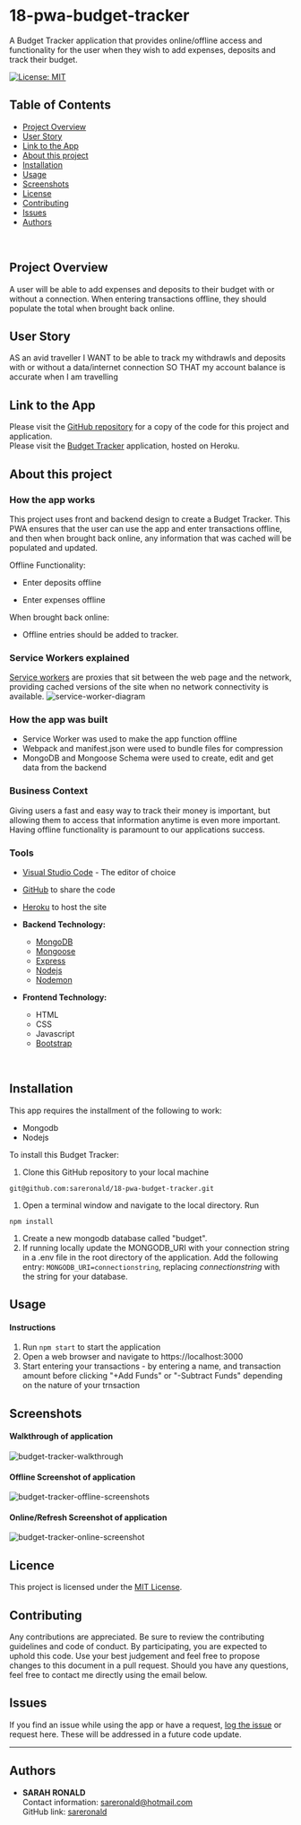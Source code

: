 # 18-pwa-budget-tracker
A Budget Tracker application that provides online/offline access and functionality for the user when they wish to add expenses, deposits and track their budget.

[![License: MIT](https://img.shields.io/badge/License-MIT-yellow.svg)](https://opensource.org/licenses/MIT)

## Table of Contents
* [Project Overview](#Project-Overview)
* [User Story](#User-Story)
* [Link to the App](#Link-to-the-App)
* [About this project](#About-this-project)
* [Installation](#Installation)
* [Usage](#Usage)
* [Screenshots](#Screenshots)
* [License](#License)
* [Contributing](#Contributing)
* [Issues](#Issues)
* [Authors](#Authors)
<br>

## Project Overview
A user will be able to add expenses and deposits to their budget with or without a connection. When entering transactions offline, they should populate the total when brought back online.
<br>

## User Story
AS an avid traveller
I WANT to be able to track my withdrawls and deposits with or without a data/internet connection
SO THAT my account balance is accurate when I am travelling
<br>

## Link to the App
Please visit the <a href="https://github.com/sareronald/18-pwa-budget-tracker.git">GitHub repository</a> for a copy of the code for this project and application.<br>
Please visit the <a href="">Budget Tracker</a> application, hosted on Heroku.
<br>

## About this project
### **How the app works**
This project uses front and backend design to create a Budget Tracker. This PWA ensures that the user can use the app and enter transactions offline, and then when brought back online, any information that was cached will be populated and updated.

Offline Functionality:

  * Enter deposits offline

  * Enter expenses offline

When brought back online:

  * Offline entries should be added to tracker.
  
  ### **Service Workers explained**
  <a href= "https://www.netlify.com/blog/2017/10/31/service-workers-explained/">Service workers</a> are proxies that sit between the web page and the network, providing cached versions of the site when no network connectivity is available.
  ![service-worker-diagram](https://user-images.githubusercontent.com/67722377/102701192-864c0500-42a8-11eb-94c8-5f7db32c5881.png)
  <br>
  
  ### **How the app was built** 
  * Service Worker was used to make the app function offline
  * Webpack and manifest.json were used to bundle files for compression
  * MongoDB and Mongoose Schema were used to create, edit and get data from the backend
  

### **Business Context** 
Giving users a fast and easy way to track their money is important, but allowing them to access that information anytime is even more important. Having offline functionality is paramount to our applications success.
<br>

### **Tools**
* [Visual Studio Code](https://code.visualstudio.com/) - The editor of choice
* [GitHub](https://github.com/) to share the code
* [Heroku](https://www.heroku.com/) to host the site

* **Backend Technology:**
  * [MongoDB](https://www.npmjs.com/package/mysql)
  * [Mongoose](https://mongoosejs.com/docs/index.html)
  * [Express](https://www.npmjs.com/package/express)
  * [Nodejs](https://nodejs.org/en/)
  * [Nodemon](https://www.npmjs.com/package/nodemon)

* **Frontend Technology:**
  * HTML
  * CSS
  * Javascript
  * [Bootstrap](https://getbootstrap.com/)
<br>

## Installation
This app requires the installment of the following to work:
* Mongodb
* Nodejs

To install this Budget Tracker:
1. Clone this GitHub repository to your local machine
```
git@github.com:sareronald/18-pwa-budget-tracker.git
```
1. Open a terminal window and navigate to the local directory. Run 
```
npm install
```
1. Create a new mongodb database called "budget".
1. If running locally update the MONGODB_URI with your connection string in a .env file in the root directory of the application. Add the following entry:
```MONGODB_URI=connectionstring```, replacing _connectionstring_ with the string for your database.

## Usage
#### **Instructions**
1. Run ```npm start``` to start the application
1. Open a web browser and navigate to https://localhost:3000
1. Start entering your transactions - by entering a name, and transaction amount before clicking "+Add Funds" or "-Subtract Funds" depending on the nature of your trnsaction

## Screenshots
#### **Walkthrough of application**
![budget-tracker-walkthrough](https://user-images.githubusercontent.com/67722377/102702516-af27c680-42b7-11eb-954a-6bb42e3c973f.gif)
<br>

#### **Offline Screenshot of application**
![budget-tracker-offline-screenshots](https://user-images.githubusercontent.com/67722377/102702401-5c99da80-42b6-11eb-872d-27d3bd709b0a.png)
<br>

#### **Online/Refresh Screenshot of application**
![budget-tracker-online-screenshot](https://user-images.githubusercontent.com/67722377/102702421-818e4d80-42b6-11eb-9ac9-3b471a28eb92.png)
<br> 

## Licence
This project is licensed under the [MIT License](https://opensource.org/licenses/MIT).
<br>

## Contributing
Any contributions are appreciated. Be sure to review the contributing guidelines and code of conduct. By participating, you are expected to uphold this code. Use your best judgement and feel free to propose changes to this document in a pull request. Should you have any questions, feel free to contact me directly using the email below.
<br>

## Issues
If you find an issue while using the app or have a request, [log the issue](https://github.com/sareronald/18-pwa-budget-tracker/issues) or request here. These will be addressed in a future code update.
<br>
<hr>

## Authors
- **SARAH RONALD** <br>
  Contact information:
  sareronald@hotmail.com <br>
  GitHub link:
  [sareronald](https://github.com/sareronald)
